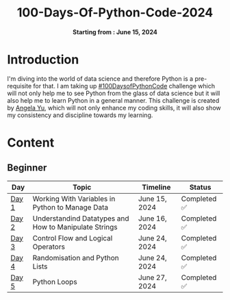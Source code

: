 <h1 align="center">  
100-Days-Of-Python-Code-2024
</h1>

<h4 align="center">
Starting from : June 15, 2024
</h4>

# Introduction
I'm diving into the world of data science and therefore Python is a pre-requisite for that.
I am taking up [#100DaysofPythonCode](https://www.udemy.com/course/100-days-of-code/) challenge which will not only help me to see Python from the glass of data science but it will also help me to learn Python in a general manner.
This challenge is created by [Angela Yu](https://www.github.com/angelabauer), which will not only enhance my coding skills, it will also show my consistency and discipline towards my learning.

# Content

## Beginner

| Day   |  Topic  | Timeline |Status  |
|-------|---------|---------|---------|
| [Day 1](https://github.com/YatinShekhar/100-Days-Of-Python-Code-2024/tree/main/Code/Day%201) | Working With Variables in Python to Manage Data | June 15, 2024 | Completed ✅ |
| [Day 2](https://github.com/YatinShekhar/100-Days-Of-Python-Code-2024/tree/main/Code/Day%202) | Understandind Datatypes and How to Manipulate Strings | June 16, 2024 | Completed ✅ |
| [Day 3](https://github.com/YatinShekhar/100-Days-Of-Python-Code-2024/tree/main/Code/Day%203) | Control Flow and Logical Operators | June 24, 2024 | Completed ✅ |
| [Day 4](https://github.com/YatinShekhar/100-Days-Of-Python-Code-2024/tree/main/Code/Day%204) | Randomisation and Python Lists | June 24, 2024 | Completed ✅ | 
| [Day 5](https://github.com/YatinShekhar/100-Days-Of-Python-Code-2024/tree/main/Code/Day%205) | Python Loops | June 27, 2024 | Completed ✅ |

